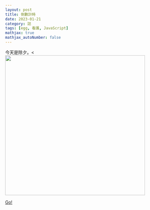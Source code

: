 ```yaml
---
layout: post
title: 倒數計時
date: 2023-01-21
category: 誌
tags: [egg, 看護, JavaScript]
mathjax: true
mathjax_autoNumber: false
---
```


今天是除夕。<
<img src="/blog/assets/images/2023/countdown.jpg" style="width:450px"/>

<!--more-->

[Go!](https://doltegg.github.io/library/birthday2023.html)

